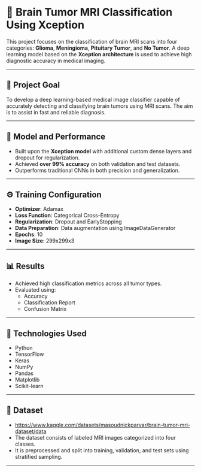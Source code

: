 # 🧠 Brain Tumor MRI Classification Using Xception

This project focuses on the classification of brain MRI scans into four categories: **Glioma**, **Meningioma**, **Pituitary Tumor**, and **No Tumor**. A deep learning model based on the **Xception architecture** is used to achieve high diagnostic accuracy in medical imaging.

---

## 🎯 Project Goal

To develop a deep learning-based medical image classifier capable of accurately detecting and classifying brain tumors using MRI scans. The aim is to assist in fast and reliable diagnosis.

---

## 🧠 Model and Performance

- Built upon the **Xception model** with additional custom dense layers and dropout for regularization.
- Achieved **over 99% accuracy** on both validation and test datasets.
- Outperforms traditional CNNs in both precision and generalization.

---

## ⚙️ Training Configuration

- **Optimizer**: Adamax  
- **Loss Function**: Categorical Cross-Entropy  
- **Regularization**: Dropout and EarlyStopping  
- **Data Preparation**: Data augmentation using ImageDataGenerator  
- **Epochs**: 10  
- **Image Size**: 299x299x3

---

## 📊 Results

- Achieved high classification metrics across all tumor types.
- Evaluated using:
  - Accuracy
  - Classification Report
  - Confusion Matrix

---

## 🧰 Technologies Used

- Python  
- TensorFlow  
- Keras  
- NumPy  
- Pandas  
- Matplotlib  
- Scikit-learn  

---

## 📁 Dataset
- https://www.kaggle.com/datasets/masoudnickparvar/brain-tumor-mri-dataset/data
- The dataset consists of labeled MRI images categorized into four classes.
- It is preprocessed and split into training, validation, and test sets using stratified sampling.

---
